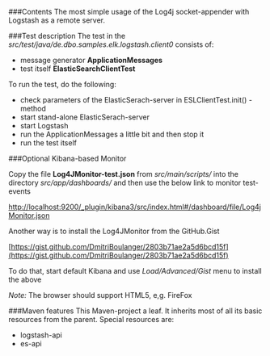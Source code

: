 
###Contents
The most simple usage of the Log4j socket-appender with Logstash as a remote server.

###Test description
The test in the *src/test/java/de.dbo.samples.elk.logstash.client0* consists of:

- message generator **ApplicationMessages**
- test itself **ElasticSearchClientTest**

To run the test, do the following:

- check parameters of the ElasticSerach-server in ESLClientTest.init() - method
- start stand-alone ElasticSerach-server
- start Logstash
- run the ApplicationMessages a little bit and then stop it
- run the test itself

###Optional Kibana-based Monitor

Copy the file **Log4JMonitor-test.json** from *src/main/scripts/* into 
the directory *<Kibana-HOME>src/app/dashboards/* and then use the below link to monitor test-events

[http://localhost:9200/_plugin/kibana3/src/index.html#/dashboard/file/Log4jMonitor.json](http://localhost:9200/_plugin/kibana3/src/index.html#/dashboard/file/Log4jMonitor.json)

Another way is to install the Log4JMonitor from the GitHub.Gist

[https://gist.github.com/DmitriBoulanger/2803b71ae2a5d6bcd15f](https://gist.github.com/DmitriBoulanger/2803b71ae2a5d6bcd15f)

To do that, start default Kibana and use *Load/Advanced/Gist* menu to install the above

*Note:* The browser should support HTML5, e,g. FireFox

###Maven features
This Maven-project a leaf. It inherits most of all its basic resources from the parent.
Special resources are:

- logstash-api
- es-api 
